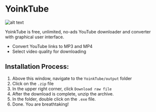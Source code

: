 # YoinkTube
![alt text](https://github.com/aliakseibohdan/YoinkTube/blob/main/YoinkTube/images/logo.png)

YoinkTube is free, unlimited, no-ads YouTube downloader and converter with graphical user interface.

- Convert YouTube links to MP3 and MP4
- Select video quality for downloading
## Installation Process:
1. Above this window, navigate to the `YoinkTube/output` folder
2. Click on the `.zip` file 
3. In the upper right corner, click `Download raw file`
4. After the download is complete, unzip the archive.
5. In the folder, double click on the `.exe` file.
6. Done. You are breathtaking!
